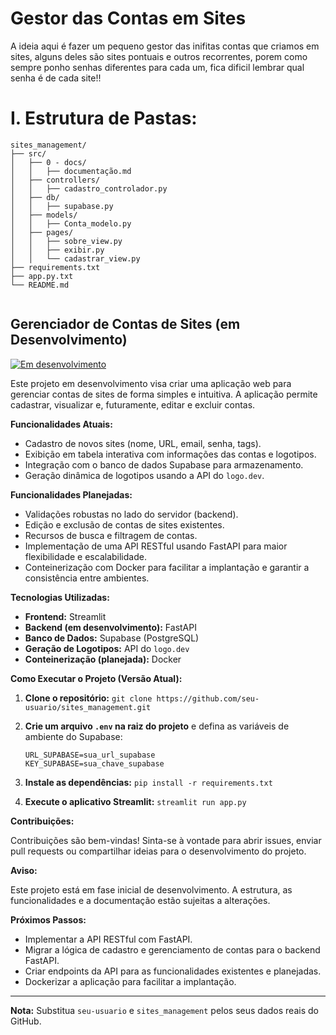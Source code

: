# Gestor das Contas em Sites

A ideia aqui é fazer um pequeno gestor das inifitas contas que criamos em sites, alguns deles são sites pontuais e outros recorrentes, porem como sempre ponho senhas diferentes para cada um, fica dificil lembrar qual senha é de cada site!!

# I. Estrutura de Pastas:
```
sites_management/
├── src/
│   ├── 0 - docs/    
│   │   ├── documentação.md   
│   ├── controllers/    
│   │   ├── cadastro_controlador.py   
│   ├── db/    
│   │   ├── supabase.py   
│   ├── models/    
│   │   ├── Conta_modelo.py   
│   ├── pages/    
│   │   ├── sobre_view.py   
│   │   ├── exibir.py   
│   │   └── cadastrar_view.py              
├── requirements.txt
├── app.py.txt
└── README.md     
        
```
## Gerenciador de Contas de Sites (em Desenvolvimento)

[![Em desenvolvimento](https://img.shields.io/badge/Status-Em%20Desenvolvimento-orange)](https://github.com/seu-usuario/sites_management)

Este projeto em desenvolvimento visa criar uma aplicação web para gerenciar contas de sites de forma simples e intuitiva. A aplicação permite cadastrar, visualizar e, futuramente, editar e excluir contas.

**Funcionalidades Atuais:**

- Cadastro de novos sites (nome, URL, email, senha, tags).
- Exibição em tabela interativa com informações das contas e logotipos.
- Integração com o banco de dados Supabase para armazenamento.
- Geração dinâmica de logotipos usando a API do `logo.dev`.

**Funcionalidades Planejadas:**

- Validações robustas no lado do servidor (backend).
- Edição e exclusão de contas de sites existentes.
- Recursos de busca e filtragem de contas.
- Implementação de uma API RESTful usando FastAPI para maior flexibilidade e escalabilidade.
- Conteinerização com Docker para facilitar a implantação e garantir a consistência entre ambientes.

**Tecnologias Utilizadas:**

- **Frontend:** Streamlit
- **Backend (em desenvolvimento):** FastAPI
- **Banco de Dados:** Supabase (PostgreSQL)
- **Geração de Logotipos:** API do `logo.dev`
- **Conteinerização (planejada):** Docker

**Como Executar o Projeto (Versão Atual):**

1. **Clone o repositório:** `git clone https://github.com/seu-usuario/sites_management.git`
2. **Crie um arquivo `.env` na raiz do projeto** e defina as variáveis de ambiente do Supabase:

   ```
   URL_SUPABASE=sua_url_supabase
   KEY_SUPABASE=sua_chave_supabase
   ```

3. **Instale as dependências:** `pip install -r requirements.txt`
4. **Execute o aplicativo Streamlit:** `streamlit run app.py`

**Contribuições:**

Contribuições são bem-vindas! Sinta-se à vontade para abrir issues, enviar pull requests ou compartilhar ideias para o desenvolvimento do projeto.

**Aviso:**

Este projeto está em fase inicial de desenvolvimento. A estrutura, as funcionalidades e a documentação estão sujeitas a alterações.


**Próximos Passos:**

- Implementar a API RESTful com FastAPI.
- Migrar a lógica de cadastro e gerenciamento de contas para o backend FastAPI.
- Criar endpoints da API para as funcionalidades existentes e planejadas.
- Dockerizar a aplicação para facilitar a implantação.

---

**Nota:** Substitua `seu-usuario` e `sites_management` pelos seus dados reais do GitHub. 
